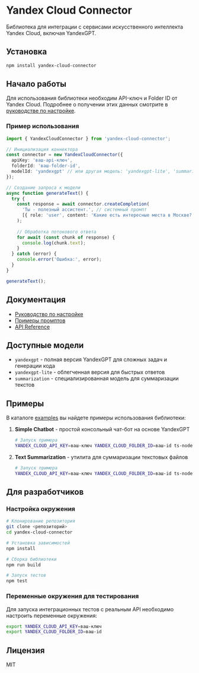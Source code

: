 # Yandex Cloud Connector

Библиотека для интеграции с сервисами искусственного интеллекта Yandex Cloud, включая YandexGPT.

## Установка

```bash
npm install yandex-cloud-connector
```

## Начало работы

Для использования библиотеки необходим API-ключ и Folder ID от Yandex Cloud. Подробнее о получении этих данных смотрите в [руководстве по настройке](./docs/yandexcloud-guide.md).

### Пример использования

```typescript
import { YandexCloudConnector } from 'yandex-cloud-connector';

// Инициализация коннектора
const connector = new YandexCloudConnector({
  apiKey: 'ваш-api-ключ',
  folderId: 'ваш-folder-id',
  modelId: 'yandexgpt' // или другая модель: 'yandexgpt-lite', 'summarization'
});

// Создание запроса к модели
async function generateText() {
  try {
    const response = await connector.createCompletion(
      'Ты - полезный ассистент.', // системный промпт
      [{ role: 'user', content: 'Какие есть интересные места в Москве?' }]
    );
    
    // Обработка потокового ответа
    for await (const chunk of response) {
      console.log(chunk.text);
    }
  } catch (error) {
    console.error('Ошибка:', error);
  }
}

generateText();
```

## Документация

- [Руководство по настройке](./docs/yandexcloud-guide.md)
- [Примеры промптов](./docs/yandexcloud-examples.md)
- [API Reference](./docs/api-reference.md)

## Доступные модели

- `yandexgpt` - полная версия YandexGPT для сложных задач и генерации кода
- `yandexgpt-lite` - облегченная версия для быстрых ответов
- `summarization` - специализированная модель для суммаризации текстов

## Примеры

В каталоге [examples](./examples) вы найдете примеры использования библиотеки:

1. **Simple Chatbot** - простой консольный чат-бот на основе YandexGPT
   ```bash
   # Запуск примера
   YANDEX_CLOUD_API_KEY=ваш-ключ YANDEX_CLOUD_FOLDER_ID=ваш-id ts-node examples/simple-chatbot.ts
   ```

2. **Text Summarization** - утилита для суммаризации текстовых файлов
   ```bash
   # Запуск примера
   YANDEX_CLOUD_API_KEY=ваш-ключ YANDEX_CLOUD_FOLDER_ID=ваш-id ts-node examples/text-summarization.ts path/to/text-file.txt
   ```

## Для разработчиков

### Настройка окружения

```bash
# Клонирование репозитория
git clone <репозиторий>
cd yandex-cloud-connector

# Установка зависимостей
npm install

# Сборка библиотеки
npm run build

# Запуск тестов
npm test
```

### Переменные окружения для тестирования

Для запуска интеграционных тестов с реальным API необходимо настроить переменные окружения:

```bash
export YANDEX_CLOUD_API_KEY=ваш-ключ
export YANDEX_CLOUD_FOLDER_ID=ваш-id
```

## Лицензия

MIT